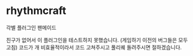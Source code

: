 # rhythmcraft
각별 플러그인 팬메이드

친구가 없어서 이 플러그인을 테스트하지 못했습니다. (게임하기 이전의 버그들은 모두 고침)
코드가 개 비효율적이라서 코드 고쳐주시고 풀리퀘 돌려주시면 절하겠습니다.
